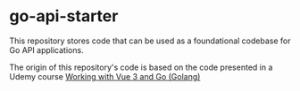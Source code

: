 # go-api-starter

This repository stores code that can be used as a foundational codebase for Go API applications.

The origin of this repository's code is based on the code presented in a Udemy course [Working with Vue 3 and Go (Golang)](https://www.udemy.com/share/1064j83@3EEOSVtNBvWSv8LyHXkoAJh-_FAnRe-7KvqOQPxu6xmCK3CjAVArjv-gQeFI2eKT/)